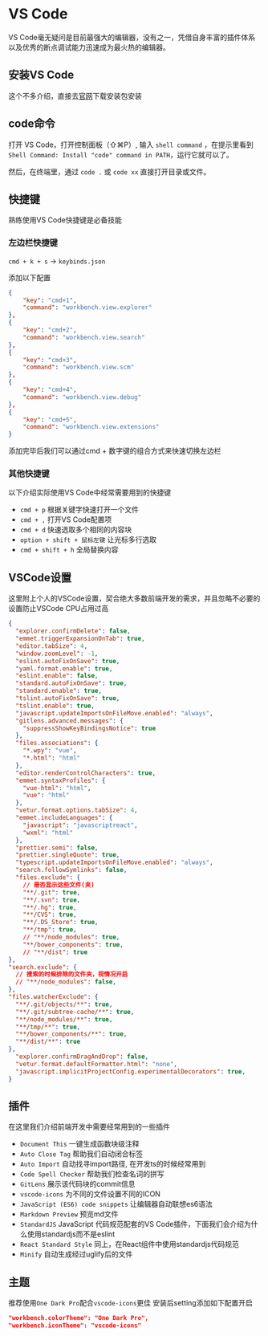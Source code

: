 # VS Code

VS Code毫无疑问是目前最强大的编辑器，没有之一，凭借自身丰富的插件体系以及优秀的断点调试能力迅速成为最火热的编辑器。

## 安装VS Code

这个不多介绍，直接去[官网](https://code.visualstudio.com/)下载安装包安装

## code命令

打开 VS Code，打开控制面板（⇧⌘P）, 输入 `shell command` ，在提示里看到 `Shell Command: Install "code" command in PATH`，运行它就可以了。

然后，在终端里，通过 `code .` 或 `code xx` 直接打开目录或文件。

## 快捷键

熟练使用VS Code快捷键是必备技能

### 左边栏快捷键

 `cmd + k + s` -> `keybinds.json` 

添加以下配置

```json
{
    "key": "cmd+1",
    "command": "workbench.view.explorer"
}, 
{
    "key": "cmd+2",
    "command": "workbench.view.search"
}, 
{
    "key": "cmd+3",
    "command": "workbench.view.scm"
}, 
{
    "key": "cmd+4",
    "command": "workbench.view.debug"
}, 
{
    "key": "cmd+5",
    "command": "workbench.view.extensions"
}
```

添加完毕后我们可以通过cmd + 数字键的组合方式来快速切换左边栏

### 其他快捷键

以下介绍实际使用VS Code中经常需要用到的快捷键

* `cmd + p` 根据关键字快速打开一个文件  
* `cmd + ,` 打开VS Code配置项  
* `cmd + d` 快速选取多个相同的内容块  
* `option + shift + 鼠标左键` 让光标多行选取  
* `cmd + shift + h` 全局替换内容

## VSCode设置

这里附上个人的VSCode设置，契合绝大多数前端开发的需求，并且忽略不必要的设置防止VSCode CPU占用过高

```json
{
  "explorer.confirmDelete": false,
  "emmet.triggerExpansionOnTab": true,
  "editor.tabSize": 4,
  "window.zoomLevel": -1,
  "eslint.autoFixOnSave": true,
  "yaml.format.enable": true,
  "eslint.enable": false,
  "standard.autoFixOnSave": true,
  "standard.enable": true,
  "tslint.autoFixOnSave": true,
  "tslint.enable": true,
  "javascript.updateImportsOnFileMove.enabled": "always",
  "gitlens.advanced.messages": {
    "suppressShowKeyBindingsNotice": true
  },
  "files.associations": {
    "*.wpy": "vue",
    "*.html": "html"
  },
  "editor.renderControlCharacters": true,
  "emmet.syntaxProfiles": {
    "vue-html": "html",
    "vue": "html"
  },
  "vetur.format.options.tabSize": 4,
  "emmet.includeLanguages": {
    "javascript": "javascriptreact",
    "wxml": "html"
  },
  "prettier.semi": false,
  "prettier.singleQuote": true,
  "typescript.updateImportsOnFileMove.enabled": "always",
  "search.followSymlinks": false,
  "files.exclude": {
    // 是否显示这些文件(夹)
    "**/.git": true,
    "**/.svn": true,
    "**/.hg": true,
    "**/CVS": true,
    "**/.DS_Store": true,
    "**/tmp": true,
    // "**/node_modules": true,
    "**/bower_components": true,
    // "**/dist": true
},
"search.exclude": {
  // 搜索的时候排除的文件夹，视情况开启
  // "**/node_modules": false,
},
"files.watcherExclude": {
  "**/.git/objects/**": true,
  "**/.git/subtree-cache/**": true,
  "**/node_modules/**": true,
  "**/tmp/**": true,
  "**/bower_components/**": true,
  "**/dist/**": true
},
  "explorer.confirmDragAndDrop": false,
  "vetur.format.defaultFormatter.html": "none",
  "javascript.implicitProjectConfig.experimentalDecorators": true,
}

```

## 插件

在这里我们介绍前端开发中需要经常用到的一些插件

* `Document This` 一键生成函数块级注释
* `Auto Close Tag` 帮助我们自动闭合标签  
* `Auto Import` 自动找寻import路径, 在开发ts的时候经常用到  
* `Code Spell Checker` 帮助我们检查名词的拼写  
* `GitLens` 展示该代码块的commit信息  
* `vscode-icons` 为不同的文件设置不同的ICON  
* `JavaScript (ES6) code snippets` 让编辑器自动联想es6语法  
* `Markdown Preview` 预览md文件  
* `StandardJS` JavaScript 代码规范配套的VS Code插件，下面我们会介绍为什么使用standardjs而不是eslint  
* `React Standard Style` 同上，在React组件中使用standardjs代码规范  
* `Minify` 自动生成经过uglify后的文件  


## 主题

推荐使用`One Dark Pro`配合`vscode-icons`更佳
安装后setting添加如下配置开启

```json
"workbench.colorTheme": "One Dark Pro",
"workbench.iconTheme": "vscode-icons"
```